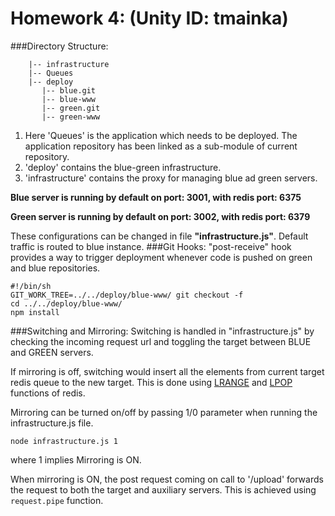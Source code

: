Homework 4: (Unity ID: tmainka) 
=========================
###Directory Structure:

	    |-- infrastructure
		|-- Queues
		|-- deploy
		   |-- blue.git
		   |-- blue-www
		   |-- green.git
		   |-- green-www


1. Here 'Queues' is the application which needs to be deployed. The application repository has been linked as a sub-module of current repository. 
2. 'deploy' contains the blue-green infrastructure.
3. 'infrastructure' contains the proxy for managing blue ad green servers.

**Blue server is running by default on port: 3001, with redis port: 6375**

**Green server is running by default on port: 3002, with redis port: 6379**

These configurations can be changed in file **"infrastructure.js"**.
Default traffic is routed to blue instance.
###Git Hooks:
"post-receive" hook provides a way to trigger deployment whenever code is pushed on green and blue repositories.

    #!/bin/sh
	GIT_WORK_TREE=../../deploy/blue-www/ git checkout -f
	cd ../../deploy/blue-www/
	npm install

###Switching and Mirroring:
Switching is handled in "infrastructure.js" by checking the incoming request url  and toggling the target between BLUE and GREEN servers.
 
If mirroring is off, switching would insert all the elements from current target redis queue to the new target. This is done using [LRANGE](http://redis.io/commands/lrange) and [LPOP](http://redis.io/commands/lpop) functions of redis.

Mirroring can be turned on/off by passing 1/0 parameter when running the infrastructure.js file.

    node infrastructure.js 1

where 1 implies Mirroring is ON.

When mirroring is ON, the post request coming on call to '/upload' forwards the request to both the target and auxiliary servers. This is achieved using `request.pipe` function.